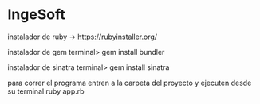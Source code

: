 # IngeSoft

instalador de ruby ->     https://rubyinstaller.org/

instalador de gem         terminal> gem install bundler

instalador de sinatra     terminal> gem install sinatra


para correr el programa entren a la carpeta del proyecto y ejecuten desde su terminal ruby app.rb
